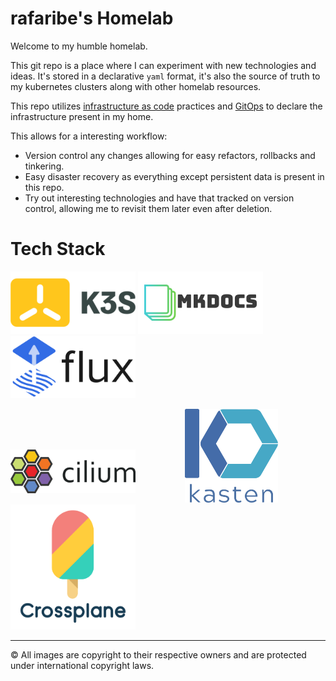 # rafaribe's Homelab

Welcome to my humble homelab.

This git repo is a place where I can experiment with new technologies and ideas. It's stored in a declarative `yaml` format, it's also the source of truth to my kubernetes clusters along with other homelab resources.

This repo utilizes [infrastructure as code](https://www.wikiwand.com/en/Infrastructure_as_code) practices and [GitOps](https://www.redhat.com/en/topics/devops/what-is-gitops) to declare the infrastructure present in my home.

This allows for a interesting workflow:

- Version control any changes allowing for easy refactors, rollbacks and tinkering.
- Easy disaster recovery as everything except persistent data is present in this repo.
- Try out interesting technologies and have that tracked on version control, allowing me to revisit them later even after deletion.

# Tech Stack

[<img src="images/k3s.png" alt="k3s" style=";object-fit:cover;width:200px;height:100px"/>](https://www.k3s.io)
[<img src="images/mkdocs.png" alt="mkdocs" style=";object-fit:cover;width:200px;height:100px"/>](https://www.mkdocs.org)
[<img src="images/flux-horizontal-color.png" alt="flux" style=";object-fit:cover;width:200px;height:100px"/>](https://fluxcd.io)

[<img src="images/cilium.png" alt="flux" style=";object-fit:contain;width:200px;height:100px"/>](https://cilium.org)
[<img src="images/kasten-logo-stacked.svg" alt="flux" style=";object-fit:contain;width:300px;height:150px"/>](https://www.kasten.io)
[<img src="images/crossplane-stacked-color.png" alt="crossplane" style=";width:200px;height:200px"/>](https://crossplane.io)

---

© All images are copyright to their respective owners and are protected under international copyright laws.

